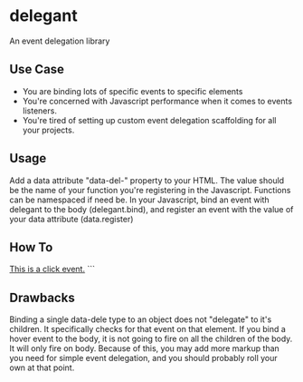 # delegant

An event delegation library

## Use Case
- You are binding lots of specific events to specific elements
- You're concerned with Javascript performance when it comes to events listeners.
- You're tired of setting up custom event delegation scaffolding for all your projects.

## Usage
Add a data attribute "data-del-<evt type>" property to your HTML. The value should be the name of your function you're registering in the Javascript. Functions can be namespaced if need be. In your Javascript, bind an event with delegant to the body (delegant.bind), and register an event with the value of your data attribute (data.register)

## How To
<!doctype html>
<title>Delegant</title>
<head>
  <script type="text/javascript" src="delegant.js"></script>
</head>
<body>
  <a href="#" data-dele-click="foo">This is a click event.</a>

  <script type="text/javascript">
    (function(){
      delegant.bind('body','click');
      delegant.register('foo', function(){console.log('YEAH! You clicked it!');})
    }());
  </script>
</body>
</html>
```

## Drawbacks
Binding a single data-dele type to an object does not "delegate" to it's children. It specifically checks for that event on that element. If you bind a hover event to the body, it is not going to fire on all the children of the body. It will only fire on body. Because of this, you may add more markup than you need for simple event delegation, and you should probably roll your own at that point.